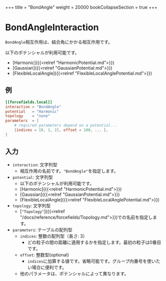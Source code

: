 +++
title = "BondAngle"
weight = 20000
bookCollapseSection = true
+++

# BondAngleInteraction

`BondAngle`相互作用は、結合角にかかる相互作用です。

以下のポテンシャルが利用可能です。

- [Harmonic]({{<relref "HarmonicPotential.md">}})
- [Gaussian]({{<relref "GaussianPotential.md">}})
- [FlexibleLocalAngle]({{<relref "FlexibleLocalAnglePotential.md">}})

## 例

```toml
[[forcefields.local]]
interaction = "BondAngle"
potential   = "Harmonic"
topology    = "none"
parameters  = [
    # required parameters depend on a potential...
    {indices = [0, 1, 2], offset = 100, ... },
]
```

## 入力

- `interaction`: 文字列型
  - 相互作用の名前です。`"BondAngle"`を指定します。
- `potential`: 文字列型
  - 以下のポテンシャルが利用可能です。
  - [Harmonic]({{<relref "HarmonicPotential.md">}})
  - [Gaussian]({{<relref "GaussianPotential.md">}})
  - [FlexibleLocalAngle]({{<relref "FlexibleLocalAnglePotential.md">}})
- `topology`: 文字列型
  - [`"Topology"`]({{<relref "/docs/reference/forcefields/Topology.md">}})での名前を指定します。
- `parameters`: テーブルの配列型
  - `indices`: 整数の配列型（長さ: 3）
    - どの粒子の間の距離に適用するかを指定します。最初の粒子は0番目です。
  - `offset`: 整数型(optional)
    - `indices`に加算する値です。省略可能です。グループ内番号を使いたい場合に便利です。
  - 他のパラメータは、ポテンシャルによって異なります。
